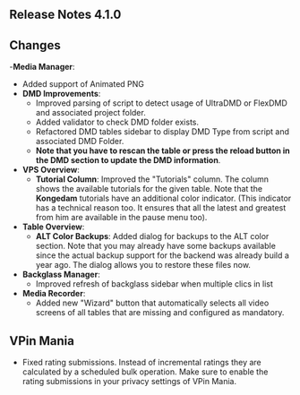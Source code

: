 ## Release Notes 4.1.0

## Changes

-**Media Manager**:
- Added support of Animated PNG
- **DMD Improvements**:
  - Improved parsing of script to detect usage of UltraDMD or FlexDMD and associated project folder.
  - Added validator to check DMD folder exists.
  - Refactored DMD tables sidebar to display DMD Type from script and associated DMD Folder.
  - **Note that you have to rescan the table or press the reload button in the DMD section to update the DMD information**.
- **VPS Overview**:
  - **Tutorial Column**: Improved the "Tutorials" column. The column shows the available tutorials for the given table. Note that the **Kongedam** tutorials have an additional color indicator. (This indicator has a technical reason too. It ensures that all the latest and greatest from him are available in the pause menu too). 
- **Table Overview**: 
  - **ALT Color Backups**: Added dialog for backups to the ALT color section. Note that you may already have some backups available since the actual backup support for the backend was already build a year ago. The dialog allows you to restore these files now.
- **Backglass Manager**:
  - Improved refresh of backglass sidebar when multiple clics in list
- **Media Recorder**:
  - Added new "Wizard" button that automatically selects all video screens of all tables that are missing and configured as mandatory.

## VPin Mania

- Fixed rating submissions. Instead of incremental ratings they are calculated by a scheduled bulk operation. Make sure to enable the rating submissions in your privacy settings of VPin Mania. 